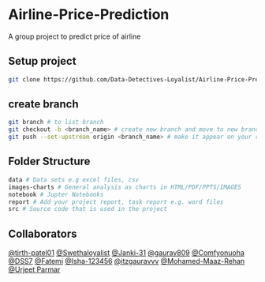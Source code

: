 # Airline-Price-Prediction
A group project to predict price of airline

## Setup project 
```bash
git clone https://github.com/Data-Detectives-Loyalist/Airline-Price-Prediction.git
```
## create branch
```bash
git branch # to list branch
git checkout -b <branch_name> # create new branch and move to new branch
git push --set-upstream origin <branch_name> # make it appear on your remote
```
## Folder Structure
```bash
data # Data sets e.g excel files, csv
images-charts # General analysis as charts in HTML/PDF/PPTS/IMAGES
notebook # Jupter Notebooks
report # Add your project report, task report e.g. word files
src # Source code that is used in the project
```

## Collaborators
[@tirth-patel01](https://github.com/tirth-patel01)
[@Swethaloyalist](https://github.com/Swethaloyalist)
[@Janki-31](https://github.com/Janki-31)
[@gaurav809](https://github.com/gaurav809)
[@Comfyonuoha](https://github.com/Comfyonuoha)
[@DSS7](https://github.com/DSS7)
[@Fatemi](https://github.com/fatemi-loyalist)
[@Isha-123456](https://github.com/Isha-123456)
[@itzgauravvv](https://github.com/itzgauravvv)
[@Mohamed-Maaz-Rehan](https://github.com/Mohamed-Maaz-Rehan)
[@Urjeet Parmar](https://github.com/ubparmar)

